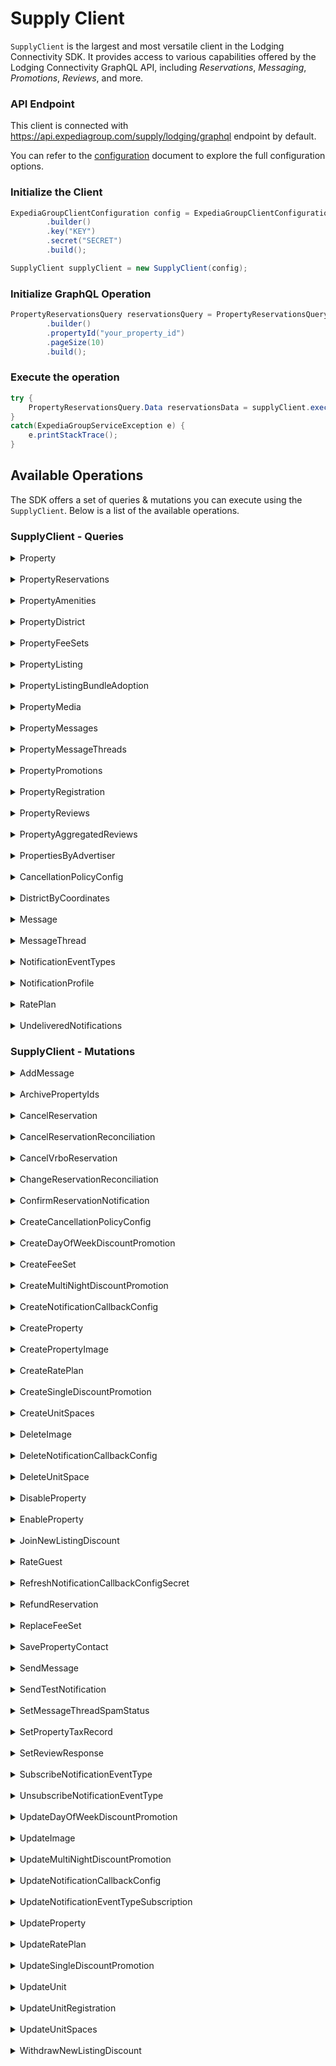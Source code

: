 # Supply Client
`SupplyClient` is the largest and most versatile client in the Lodging Connectivity SDK. It provides access to various capabilities offered by the Lodging Connectivity GraphQL API, including _Reservations_, _Messaging_, _Promotions_, _Reviews_, and more.

### API Endpoint
This client is connected with https://api.expediagroup.com/supply/lodging/graphql endpoint by default. 

You can refer to the [configuration]() document to explore the full configuration options.

### Initialize the Client
```java
ExpediaGroupClientConfiguration config = ExpediaGroupClientConfiguration
        .builder()
        .key("KEY")
        .secret("SECRET")
        .build();

SupplyClient supplyClient = new SupplyClient(config);
```

### Initialize GraphQL Operation 
```java
PropertyReservationsQuery reservationsQuery = PropertyReservationsQuery
        .builder()
        .propertyId("your_property_id")
        .pageSize(10)
        .build();
```

### Execute the operation
```java
try {
    PropertyReservationsQuery.Data reservationsData = supplyClient.execute(reservationsQuery);
}
catch(ExpediaGroupServiceException e) {
    e.printStackTrace();
}
```

## Available Operations
The SDK offers a set of queries & mutations you can execute using the `SupplyClient`. Below is a list of the available operations.

### SupplyClient - Queries
<details>
   <summary>Property</summary>

**Summary:** Retrieves the basic data of a property.

**Operation Class Name:** `PropertyQuery`

**Inputs:**

| Name | Type      | Description                        | Required |
|------|-----------|------------------------------------|----------|
| `Id` | `String!` | The ID of the property to retrieve | Yes      |

**Usage Example:** [here]()

**Query Definition:** [here]()

**Reference:** [here]()
</details>

<br />

<details>
   <summary>PropertyReservations</summary>
</details>

<br />

<details>
   <summary>PropertyAmenities</summary>
</details>

<br />

<details>
   <summary>PropertyDistrict</summary>
</details>

<br />

<details>
   <summary>PropertyFeeSets</summary>
</details>

<br />

<details>
   <summary>PropertyListing</summary>
</details>

<br />

<details>
   <summary>PropertyListingBundleAdoption</summary>
</details>

<br />

<details>
   <summary>PropertyMedia</summary>
</details>

<br />

<details>
   <summary>PropertyMessages</summary>
</details>

<br />

<details>
   <summary>PropertyMessageThreads</summary>
</details>

<br />

<details>
   <summary>PropertyPromotions</summary>
</details>

<br />

<details>
   <summary>PropertyRegistration</summary>
</details>

<br />

<details>
   <summary>PropertyReviews</summary>
</details>

<br />

<details>
   <summary>PropertyAggregatedReviews</summary>
</details>

<br />

<details>
   <summary>PropertiesByAdvertiser</summary>
</details>

<br />

<details>
   <summary>CancellationPolicyConfig</summary>
</details>

<br />

<details>
   <summary>DistrictByCoordinates</summary>
</details>

<br />

<details>
   <summary>Message</summary>
</details>

<br />

<details>
   <summary>MessageThread</summary>
</details>

<br />

<details>
   <summary>NotificationEventTypes</summary>
</details>

<br />

<details>
   <summary>NotificationProfile</summary>
</details>

<br />

<details>
   <summary>RatePlan</summary>
</details>

<br />

<details>
   <summary>UndeliveredNotifications</summary>
</details>


### SupplyClient - Mutations
<details>
   <summary>AddMessage</summary>
</details>

<br />

<details>
   <summary>ArchivePropertyIds</summary>
</details>

<br />

<details>
   <summary>CancelReservation</summary>
</details>

<br />

<details>
   <summary>CancelReservationReconciliation</summary>
</details>

<br />

<details>
   <summary>CancelVrboReservation</summary>
</details>

<br />

<details>
   <summary>ChangeReservationReconciliation</summary>
</details>

<br />

<details>
   <summary>ConfirmReservationNotification</summary>
</details>

<br />

<details>
   <summary>CreateCancellationPolicyConfig</summary>
</details>

<br />

<details>
   <summary>CreateDayOfWeekDiscountPromotion</summary>
</details>

<br />

<details>
   <summary>CreateFeeSet</summary>
</details>

<br />

<details>
   <summary>CreateMultiNightDiscountPromotion</summary>
</details>

<br />

<details>
   <summary>CreateNotificationCallbackConfig</summary>
</details>

<br />

<details>
   <summary>CreateProperty</summary>
</details>

<br />

<details>
   <summary>CreatePropertyImage</summary>
</details>

<br />

<details>
   <summary>CreateRatePlan</summary>
</details>

<br />

<details>
   <summary>CreateSingleDiscountPromotion</summary>
</details>

<br />

<details>
   <summary>CreateUnitSpaces</summary>
</details>

<br />

<details>
   <summary>DeleteImage</summary>
</details>

<br />

<details>
   <summary>DeleteNotificationCallbackConfig</summary>
</details>

<br />

<details>
   <summary>DeleteUnitSpace</summary>
</details>

<br />

<details>
   <summary>DisableProperty</summary>
</details>

<br />

<details>
   <summary>EnableProperty</summary>
</details>

<br />

<details>
   <summary>JoinNewListingDiscount</summary>
</details>

<br />

<details>
   <summary>RateGuest</summary>
</details>

<br />

<details>
   <summary>RefreshNotificationCallbackConfigSecret</summary>
</details>

<br />

<details>
   <summary>RefundReservation</summary>
</details>

<br />

<details>
   <summary>ReplaceFeeSet</summary>
</details>

<br />

<details>
   <summary>SavePropertyContact</summary>
</details>

<br />

<details>
   <summary>SendMessage</summary>
</details>

<br />

<details>
   <summary>SendTestNotification</summary>
</details>

<br />

<details>
   <summary>SetMessageThreadSpamStatus</summary>
</details>

<br />

<details>
   <summary>SetPropertyTaxRecord</summary>
</details>

<br />

<details>
   <summary>SetReviewResponse</summary>
</details>

<br />

<details>
   <summary>SubscribeNotificationEventType</summary>
</details>

<br />

<details>
   <summary>UnsubscribeNotificationEventType</summary>
</details>

<br />

<details>
   <summary>UpdateDayOfWeekDiscountPromotion</summary>
</details>

<br />

<details>
   <summary>UpdateImage</summary>
</details>

<br />

<details>
   <summary>UpdateMultiNightDiscountPromotion</summary>
</details>

<br />

<details>
   <summary>UpdateNotificationCallbackConfig</summary>
</details>

<br />

<details>
   <summary>UpdateNotificationEventTypeSubscription</summary>
</details>

<br />

<details>
   <summary>UpdateProperty</summary>
</details>

<br />

<details>
   <summary>UpdateRatePlan</summary>
</details>

<br />

<details>
   <summary>UpdateSingleDiscountPromotion</summary>
</details>

<br />

<details>
   <summary>UpdateUnit</summary>
</details>

<br />

<details>
   <summary>UpdateUnitRegistration</summary>
</details>

<br />

<details>
   <summary>UpdateUnitSpaces</summary>
</details>

<br />

<details>
   <summary>WithdrawNewListingDiscount</summary>
</details>
